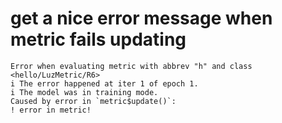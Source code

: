 # get a nice error message when metric fails updating

    Error when evaluating metric with abbrev "h" and class <hello/LuzMetric/R6>
    i The error happened at iter 1 of epoch 1.
    i The model was in training mode.
    Caused by error in `metric$update()`:
    ! error in metric!

